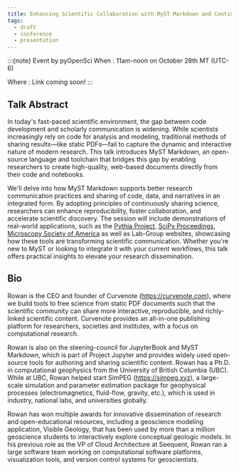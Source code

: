```yaml
---
title: Enhancing Scientific Collaboration with MyST Markdown and Continuous Science
tags:
  - draft
  - conference
  - presentation
---
```


:::{note} Event by pyOpenSci
When
: 11am-noon on October 28th MT (UTC-6)

Where
: Link coming soon!
:::

## Talk Abstract

In today's fast-paced scientific environment, the gap between code development and scholarly communication is widening. While scientists increasingly rely on code for analysis and modeling, traditional methods of sharing results—like static PDFs—fail to capture the dynamic and interactive nature of modern research. This talk introduces MyST Markdown, an open-source language and toolchain that bridges this gap by enabling researchers to create high-quality, web-based documents directly from their code and notebooks.

We'll delve into how MyST Markdown supports better research communication practices and sharing of code, data, and narratives in an integrated form. By adopting principles of continuously sharing science, researchers can enhance reproducibility, foster collaboration, and accelerate scientific discovery. The session will include demonstrations of real-world applications, such as the [Pythia Project](https://projectpythia.org/), [SciPy Proceedings](https://proceedings.scipy.org/), [Microscopy Society of America](https://elementalmicroscopy.com/) as well as Lab-Group websites, showcasing how these tools are transforming scientific communication. Whether you're new to MyST or looking to integrate it with your current workflows, this talk offers practical insights to elevate your research dissemination.

## Bio

Rowan is the CEO and founder of Curvenote (https://curvenote.com), where we build tools to free science from static PDF documents such that the scientific community can share more interactive, reproducible, and richly-linked scientific content. Curvenote provides an all-in-one publishing platform for researchers, societies and institutes, with a focus on computational research.

Rowan is also on the steering-council for JupyterBook and MyST Markdown, which is part of Project Jupyter and provides widely used open-source tools for authoring and sharing scientific content. Rowan has a Ph.D. in computational geophysics from the University of British Columbia (UBC). While at UBC, Rowan helped start SimPEG (https://simpeg.xyz), a large-scale simulation and parameter estimation package for geophysical processes (electromagnetics, fluid-flow, gravity, etc.), which is used in industry, national labs, and universities globally.

Rowan has won multiple awards for innovative dissemination of research and open-educational resources, including a geoscience modeling application, Visible Geology, that has been used by more than a million geoscience students to interactively explore conceptual geologic models. In his previous role as the VP of Cloud Architecture at Seequent, Rowan ran a large software team working on computational software platforms, visualization tools, and version control systems for geoscientists.

